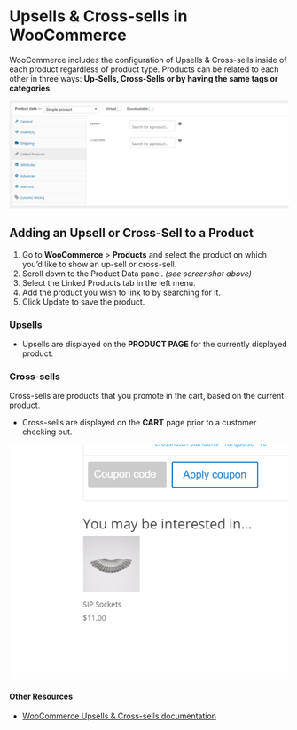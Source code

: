# Upsells & Cross-sells in WooCommerce

WooCommerce includes the configuration of Upsells & Cross-sells inside of each product regardless of product type. Products can be related to each other in three ways: **Up-Sells, Cross-Sells or by having the same tags or categories**.

![Upsells & Cross-sells](../images/upsells.png)

## Adding an Upsell or Cross-Sell to a Product

1. Go to **WooCommerce** > **Products** and select the product on which you’d like to show an up-sell or cross-sell.
2. Scroll down to the Product Data panel. _(see screenshot above)_
3. Select the Linked Products tab in the left menu.
4. Add the product you wish to link to by searching for it.
5. Click Update to save the product.

### Upsells

* Upsells are displayed on the **PRODUCT PAGE** for the currently displayed product. 

### Cross-sells

Cross-sells are products that you promote in the cart, based on the current product.

* Cross-sells are displayed on the **CART** page prior to a customer checking out.

![WooCommerce  Packing List](../images/cross-sells-example.png)


#### Other Resources

* [WooCommerce Upsells & Cross-sells documentation](https://docs.woocommerce.com/document/related-products-up-sells-and-cross-sells/)
